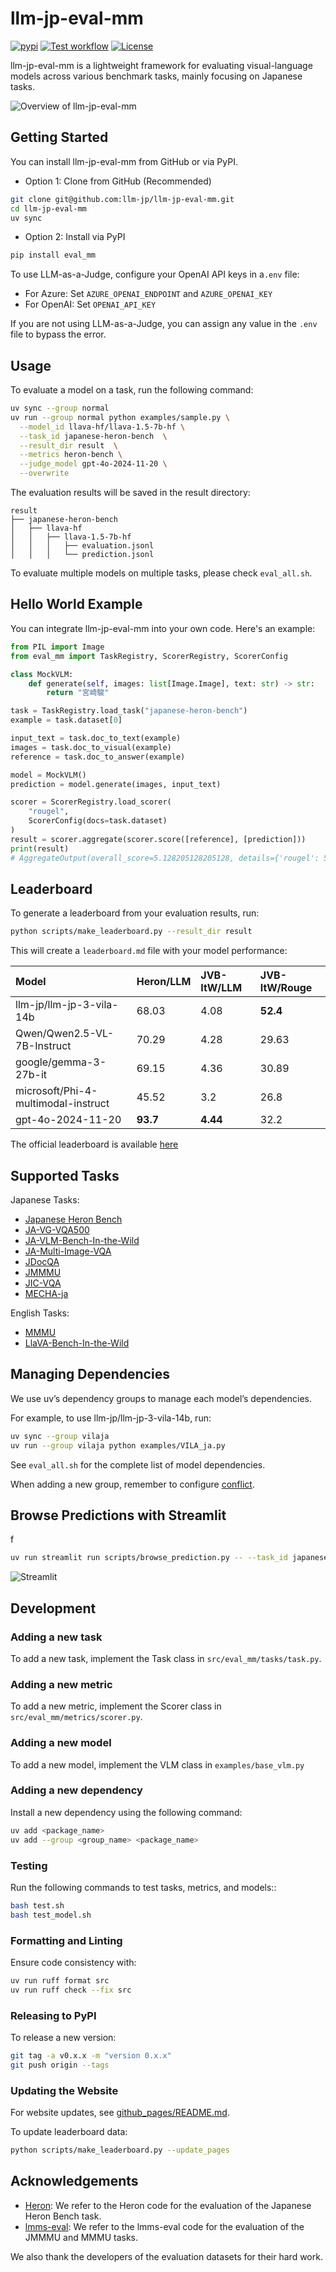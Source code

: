 # llm-jp-eval-mm
[![pypi](https://img.shields.io/pypi/v/eval-mm.svg)](https://pypi.python.org/pypi/eval-mm) [![Test workflow](https://github.com/llm-jp/llm-jp-eval-mm/actions/workflows/test.yml/badge.svg)](https://github.com/llm-jp/llm-jp-eval-mm/actions/workflows/test.yml) [![License](https://img.shields.io/badge/License-Apache_2.0-blue.svg)](https://opensource.org/licenses/Apache-2.0)

llm-jp-eval-mm is a lightweight framework for evaluating visual-language models across various benchmark tasks, mainly focusing on Japanese tasks.

![Overview of llm-jp-eval-mm](https://github.com/llm-jp/llm-jp-eval-mm/blob/master/assets/teaser.png)

## Getting Started

You can install llm-jp-eval-mm from GitHub or via PyPI.

- Option 1: Clone from GitHub (Recommended)
```bash
git clone git@github.com:llm-jp/llm-jp-eval-mm.git
cd llm-jp-eval-mm
uv sync
```

- Option 2: Install via PyPI
```bash
pip install eval_mm
```

To use LLM-as-a-Judge, configure your OpenAI API keys in a`.env` file:
- For Azure: Set `AZURE_OPENAI_ENDPOINT` and `AZURE_OPENAI_KEY`
- For OpenAI: Set `OPENAI_API_KEY`

If you are not using LLM-as-a-Judge, you can assign any value in the `.env` file to bypass the error.

## Usage

To evaluate a model on a task, run the following command:
```bash
uv sync --group normal
uv run --group normal python examples/sample.py \
  --model_id llava-hf/llava-1.5-7b-hf \
  --task_id japanese-heron-bench  \
  --result_dir result  \
  --metrics heron-bench \
  --judge_model gpt-4o-2024-11-20 \
  --overwrite
```

The evaluation results will be saved in the result directory:
```
result
├── japanese-heron-bench
│   ├── llava-hf
│   │   ├── llava-1.5-7b-hf
│   │   │   ├── evaluation.jsonl
│   │   │   └── prediction.jsonl
```

To evaluate multiple models on multiple tasks, please check `eval_all.sh`.

## Hello World Example

You can integrate llm-jp-eval-mm into your own code. Here's an example:
```python
from PIL import Image
from eval_mm import TaskRegistry, ScorerRegistry, ScorerConfig

class MockVLM:
    def generate(self, images: list[Image.Image], text: str) -> str:
        return "宮崎駿"

task = TaskRegistry.load_task("japanese-heron-bench")
example = task.dataset[0]

input_text = task.doc_to_text(example)
images = task.doc_to_visual(example)
reference = task.doc_to_answer(example)

model = MockVLM()
prediction = model.generate(images, input_text)

scorer = ScorerRegistry.load_scorer(
    "rougel",
    ScorerConfig(docs=task.dataset)
)
result = scorer.aggregate(scorer.score([reference], [prediction]))
print(result)
# AggregateOutput(overall_score=5.128205128205128, details={'rougel': 5.128205128205128})
```


## Leaderboard

To generate a leaderboard from your evaluation results, run:
```bash
python scripts/make_leaderboard.py --result_dir result
```

This will create a `leaderboard.md` file with your model performance:

| Model                                    | Heron/LLM | JVB-ItW/LLM | JVB-ItW/Rouge |
| :--------------------------------------- | :-------- | :---------- | :------------ |
| llm-jp/llm-jp-3-vila-14b                 | 68.03     | 4.08        | **52.4**      |
| Qwen/Qwen2.5-VL-7B-Instruct              | 70.29     | 4.28        | 29.63         |
| google/gemma-3-27b-it                    | 69.15     | 4.36        | 30.89         |
| microsoft/Phi-4-multimodal-instruct      | 45.52     | 3.2         | 26.8          |
| gpt-4o-2024-11-20                        | **93.7**  | **4.44**    | 32.2          |



The official leaderboard is available [here](https://llm-jp.github.io/llm-jp-eval-mm/)

## Supported Tasks

Japanese Tasks:
- [Japanese Heron Bench](https://huggingface.co/datasets/turing-motors/Japanese-Heron-Bench)
- [JA-VG-VQA500](https://huggingface.co/datasets/SakanaAI/JA-VG-VQA-500)
- [JA-VLM-Bench-In-the-Wild](https://huggingface.co/datasets/SakanaAI/JA-VLM-Bench-In-the-Wild)
- [JA-Multi-Image-VQA](https://huggingface.co/datasets/SakanaAI/JA-Multi-Image-VQA)
- [JDocQA](https://github.com/mizuumi/JDocQA)
- [JMMMU](https://huggingface.co/datasets/JMMMU/JMMMU)
- [JIC-VQA](https://huggingface.co/datasets/line-corporation/JIC-VQA)
- [MECHA-ja](https://huggingface.co/datasets/llm-jp/MECHA-ja)

English Tasks:
- [MMMU](https://huggingface.co/datasets/MMMU/MMMU)
- [LlaVA-Bench-In-the-Wild](https://huggingface.co/datasets/lmms-lab/llava-bench-in-the-wild)

## Managing Dependencies

We use uv’s dependency groups to manage each model’s dependencies.

For example, to use llm-jp/llm-jp-3-vila-14b, run:
```bash
uv sync --group vilaja
uv run --group vilaja python examples/VILA_ja.py
```

See `eval_all.sh` for the complete list of model dependencies.

When adding a new group, remember to configure [conflict](https://docs.astral.sh/uv/concepts/projects/config/#conflicting-dependencies).

## Browse Predictions with Streamlit
f
```bash
uv run streamlit run scripts/browse_prediction.py -- --task_id japanese-heron-bench --result_dir result --model_list llava-hf/llava-1.5-7b-hf
```

![Streamlit](./assets/streamlit_visualization.png)


## Development

### Adding a new task

To add a new task, implement the Task class in `src/eval_mm/tasks/task.py`.

### Adding a new metric

To add a new metric, implement the Scorer class in `src/eval_mm/metrics/scorer.py`.

### Adding a new model

To add a new model, implement the VLM class in `examples/base_vlm.py`

### Adding a new dependency

Install a new dependency using the following command:
```bash
uv add <package_name>
uv add --group <group_name> <package_name>
```


### Testing

Run the following commands to test tasks, metrics, and models::
```bash
bash test.sh
bash test_model.sh
```

### Formatting and Linting

Ensure code consistency with:
```bash
uv run ruff format src
uv run ruff check --fix src
```

### Releasing to PyPI

To release a new version:
```bash
git tag -a v0.x.x -m "version 0.x.x"
git push origin --tags
```


### Updating the Website

For website updates, see [github_pages/README.md](./github_pages/README.md).

To update leaderboard data:
```bash
python scripts/make_leaderboard.py --update_pages
```

## Acknowledgements
- [Heron](https://github.com/turingmotors/heron): We refer to the Heron code for the evaluation of the Japanese Heron Bench task.
- [lmms-eval](https://github.com/EvolvingLMMs-Lab/lmms-eval): We refer to the lmms-eval code for the evaluation of the JMMMU and MMMU tasks.

We also thank the developers of the evaluation datasets for their hard work.
